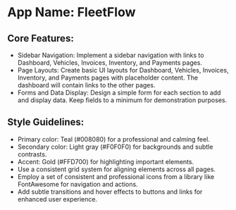 # **App Name**: FleetFlow

## Core Features:

- Sidebar Navigation: Implement a sidebar navigation with links to Dashboard, Vehicles, Invoices, Inventory, and Payments pages.
- Page Layouts: Create basic UI layouts for Dashboard, Vehicles, Invoices, Inventory, and Payments pages with placeholder content. The dashboard will contain links to the other pages.
- Forms and Data Display: Design a simple form for each section to add and display data. Keep fields to a minimum for demonstration purposes.

## Style Guidelines:

- Primary color: Teal (#008080) for a professional and calming feel.
- Secondary color: Light gray (#F0F0F0) for backgrounds and subtle contrasts.
- Accent: Gold (#FFD700) for highlighting important elements.
- Use a consistent grid system for aligning elements across all pages.
- Employ a set of consistent and professional icons from a library like FontAwesome for navigation and actions.
- Add subtle transitions and hover effects to buttons and links for enhanced user experience.